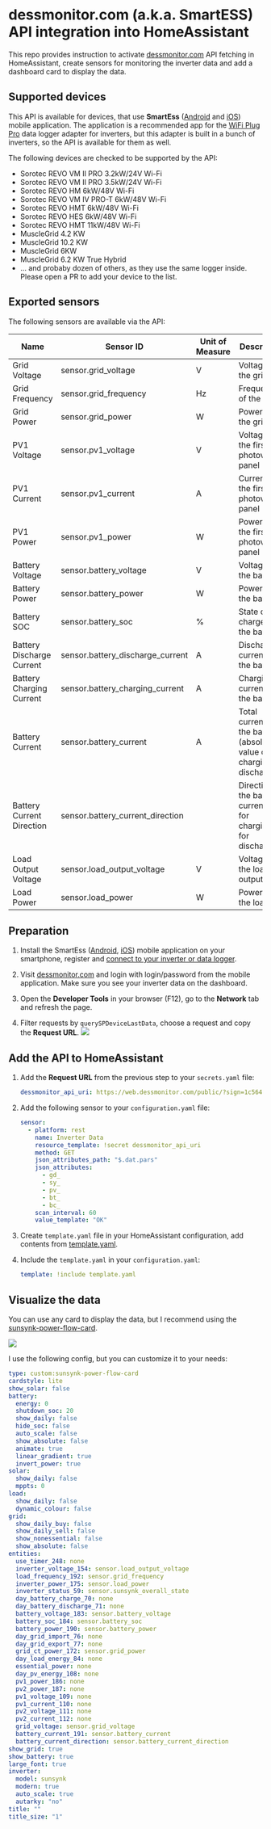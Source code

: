 # dessmonitor.com (a.k.a. SmartESS) API integration into HomeAssistant

This repo provides instruction to activate [dessmonitor.com](https://dessmonitor.com) API fetching in HomeAssistant,
create sensors for monitoring the inverter data and add a dashboard card to display the data.

## Supported devices

This API is available for devices, that use
**SmartEss** ([Android](https://play.google.com/store/apps/details?id=com.eybond.smartclient.ess&hl=uk)
and [iOS](https://apps.apple.com/ua/app/smartess/id1334656760?l=uk)) mobile application.
The application is a recommended app for
the [WiFi Plug Pro](https://www.inverter.com/images/uploaded/solar-inverter-charger-wifi-plug-pro.pdf) data logger
adapter for inverters, but this adapter
is built in a bunch of inverters, so the API is available for them as well.

The following devices are checked to be supported by the API:

- Sorotec REVO VM II PRO 3.2kW/24V Wi-Fi
- Sorotec REVO VM II PRO 3.5kW/24V Wi-Fi
- Sorotec REVO HM 6kW/48V Wi-Fi
- Sorotec REVO VM IV PRO-T 6kW/48V Wi-Fi
- Sorotec REVO HMT 6kW/48V Wi-Fi
- Sorotec REVO HES 6kW/48V Wi-Fi
- Sorotec REVO HMT 11kW/48V Wi-Fi
- MuscleGrid 4.2 KW
- MuscleGrid 10.2 KW
- MuscleGrid 6KW
- MuscleGrid 6.2 KW True Hybrid
- ... and probaby dozen of others, as they use the same logger inside. Please open a PR to add your device to the list.
 
## Exported sensors

The following sensors are available via the API:

| Name                      | Sensor ID                        | Unit of Measure | Description                                                             |
|---------------------------|----------------------------------|-----------------|-------------------------------------------------------------------------|
| Grid Voltage              | sensor.grid_voltage              | V               | Voltage of the grid                                                     |
| Grid Frequency            | sensor.grid_frequency            | Hz              | Frequency of the grid                                                   |
| Grid Power                | sensor.grid_power                | W               | Power from the grid                                                     |
| PV1 Voltage               | sensor.pv1_voltage               | V               | Voltage of the first photovoltaic panel                                 |
| PV1 Current               | sensor.pv1_current               | A               | Current of the first photovoltaic panel                                 |
| PV1 Power                 | sensor.pv1_power                 | W               | Power of the first photovoltaic panel                                   |
| Battery Voltage           | sensor.battery_voltage           | V               | Voltage of the battery                                                  |
| Battery Power             | sensor.battery_power             | W               | Power of the battery                                                    |
| Battery SOC               | sensor.battery_soc               | %               | State of charge of the battery                                          |
| Battery Discharge Current | sensor.battery_discharge_current | A               | Discharge current of the battery                                        |
| Battery Charging Current  | sensor.battery_charging_current  | A               | Charging current of the battery                                         |
| Battery Current           | sensor.battery_current           | A               | Total current of the battery (absolute value of charging + discharging) |
| Battery Current Direction | sensor.battery_current_direction |                 | Direction of the battery current (1 for charging, 0 for discharging)    |
| Load Output Voltage       | sensor.load_output_voltage       | V               | Voltage of the load output                                              |
| Load Power                | sensor.load_power                | W               | Power of the load                                                       |


## Preparation

1. Install the
   SmartEss ([Android](https://play.google.com/store/apps/details?id=com.eybond.smartclient.ess&hl=uk), [iOS](https://apps.apple.com/ua/app/smartess/id1334656760?l=uk))
   mobile application
   on your smartphone, register
   and [connect to your inverter or data logger](https://www.youtube.com/watch?v=23u8nguNJSY).

2. Visit [dessmonitor.com](https://dessmonitor.com) and login with login/password from the mobile application. Make sure you see your
    inverter data on the dashboard.

3. Open the **Developer Tools** in your browser (F12), go to the **Network** tab and refresh the page.

4. Filter requests by `querySPDeviceLastData`, choose a request and copy the **Request URL**.
   ![](docs/devtools.png)

## Add the API to HomeAssistant

1. Add the **Request URL** from the previous step to your `secrets.yaml` file:
    ```yaml
    dessmonitor_api_uri: https://web.dessmonitor.com/public/?sign=1c564f94e6d87558349aaa727f46711e0a890c&salt=173366847376&token=f82ea90e2a8261236cf4da6c28ac9293dc59148ff9a03a2765d8c0db5b6d&action=querySPDeviceLastData&source=1&devcode=2429&pn=W0051291612612&devaddr=1&sn=W0051291612612&i18n=en_US
    ```
2. Add the following sensor to your `configuration.yaml` file:
    ```yaml
    sensor:
      - platform: rest
        name: Inverter Data
        resource_template: !secret dessmonitor_api_uri
        method: GET
        json_attributes_path: "$.dat.pars"
        json_attributes:
          - gd_
          - sy_
          - pv_
          - bt_
          - bc_
        scan_interval: 60
        value_template: "OK"
    ```

3. Create `template.yaml` file in your HomeAssistant configuration, add contents
   from [template.yaml](src/template.yaml).

4. Include the `template.yaml` in your `configuration.yaml`:
    ```yaml
    template: !include template.yaml
    ```

## Visualize the data

You can use any card to display the data, but I recommend using
the [sunsynk-power-flow-card](https://github.com/slipx06/sunsynk-power-flow-card).

![](docs/card.png)

I use the following config, but you can customize it to your needs:

```yaml
type: custom:sunsynk-power-flow-card
cardstyle: lite
show_solar: false
battery:
  energy: 0
  shutdown_soc: 20
  show_daily: false
  hide_soc: false
  auto_scale: false
  show_absolute: false
  animate: true
  linear_gradient: true
  invert_power: true
solar:
  show_daily: false
  mppts: 0
load:
  show_daily: false
  dynamic_colour: false
grid:
  show_daily_buy: false
  show_daily_sell: false
  show_nonessential: false
  show_absolute: false
entities:
  use_timer_248: none
  inverter_voltage_154: sensor.load_output_voltage
  load_frequency_192: sensor.grid_frequency
  inverter_power_175: sensor.load_power
  inverter_status_59: sensor.sunsynk_overall_state
  day_battery_charge_70: none
  day_battery_discharge_71: none
  battery_voltage_183: sensor.battery_voltage
  battery_soc_184: sensor.battery_soc
  battery_power_190: sensor.battery_power
  day_grid_import_76: none
  day_grid_export_77: none
  grid_ct_power_172: sensor.grid_power
  day_load_energy_84: none
  essential_power: none
  day_pv_energy_108: none
  pv1_power_186: none
  pv2_power_187: none
  pv1_voltage_109: none
  pv1_current_110: none
  pv2_voltage_111: none
  pv2_current_112: none
  grid_voltage: sensor.grid_voltage
  battery_current_191: sensor.battery_current
  battery_current_direction: sensor.battery_current_direction
show_grid: true
show_battery: true
large_font: true
inverter:
  model: sunsynk
  modern: true
  auto_scale: true
  autarky: "no"
title: ""
title_size: "1"
```
